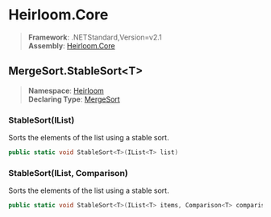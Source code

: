 # Heirloom.Core

> **Framework**: .NETStandard,Version=v2.1  
> **Assembly**: [Heirloom.Core][0]  

## MergeSort.StableSort\<T>

> **Namespace**: [Heirloom][0]  
> **Declaring Type**: [MergeSort][1]  

### StableSort<T>(IList<T>)

Sorts the elements of the list using a stable sort.

```cs
public static void StableSort<T>(IList<T> list)
```

### StableSort<T>(IList<T>, Comparison<T>)

Sorts the elements of the list using a stable sort.

```cs
public static void StableSort<T>(IList<T> items, Comparison<T> comparison)
```

[0]: ../../../Heirloom.Core.md
[1]: ../MergeSort.md
